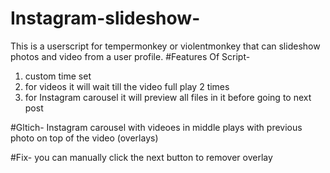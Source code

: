 # Instagram-slideshow-
This is a userscript for tempermonkey or violentmonkey that can slideshow photos and video from a user profile.
#Features Of Script-
1. custom time set
2. for videos it will wait till the video full play 2 times
3. for Instagram carousel it will preview all files in it before going to next post

#Gltich-
Instagram carousel with videoes in middle plays with previous photo on top of the video (overlays)

#Fix-
you can manually click the next button to remover overlay
